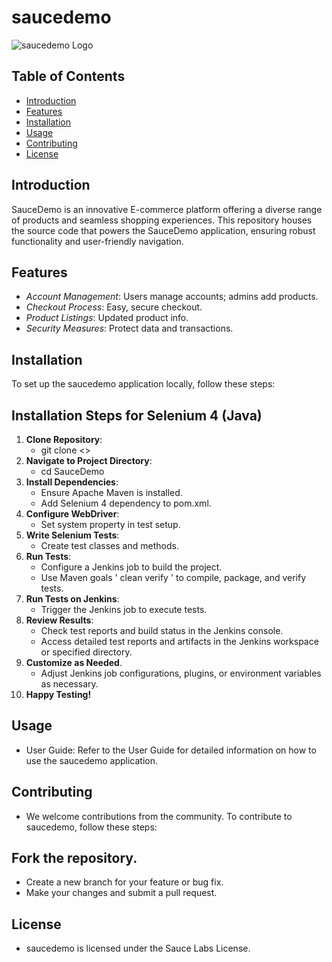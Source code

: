 # saucedemo

![saucedemo Logo](https://www.saucedemo.com/v1/img/Login_Bot_graphic.png)

## Table of Contents

- [Introduction](#introduction)
- [Features](#features)
- [Installation](#installation)
- [Usage](#usage)
- [Contributing](#contributing)
- [License](#license)

## Introduction

SauceDemo is an innovative E-commerce platform offering a diverse range of products and seamless shopping experiences. This repository houses the source code that powers the SauceDemo application, ensuring robust functionality and user-friendly navigation.

## Features

- *Account Management*: Users manage accounts; admins add products.
- *Checkout Process*: Easy, secure checkout.
- *Product Listings*: Updated product info.
- *Security Measures*: Protect data and transactions.

## Installation

To set up the saucedemo application locally, follow these steps:

## Installation Steps for Selenium 4 (Java)

1. **Clone Repository**:
   - git clone <>
2. **Navigate to Project Directory**:
   - cd SauceDemo
3. **Install Dependencies**:
   - Ensure Apache Maven is installed.
   - Add Selenium 4 dependency to pom.xml.
4. **Configure WebDriver**:
   - Set system property in test setup.
5. **Write Selenium Tests**:
   - Create test classes and methods.
6. **Run Tests**:
   - Configure a Jenkins job to build the project.
   - Use Maven goals ' clean verify ' to compile, package, and verify tests.
8. **Run Tests on Jenkins**:
   - Trigger the Jenkins job to execute tests.
7. **Review Results**:
   - Check test reports and build status in the Jenkins console.
   - Access detailed test reports and artifacts in the Jenkins workspace or specified directory.
8. **Customize as Needed**.
   - Adjust Jenkins job configurations, plugins, or environment variables as necessary.
9. **Happy Testing!**


## Usage
* User Guide: Refer to the User Guide for detailed information on how to use the saucedemo application.

## Contributing
* We welcome contributions from the community. To contribute to saucedemo, follow these steps:

## Fork the repository.
* Create a new branch for your feature or bug fix.
* Make your changes and submit a pull request.

## License
* saucedemo is licensed under the Sauce Labs License.